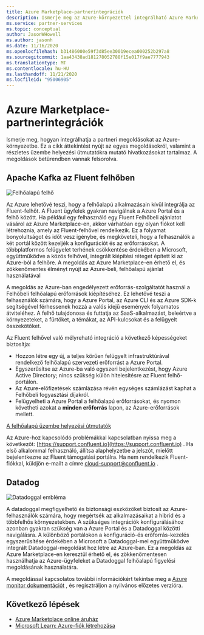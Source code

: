 ```yaml
---
title: Azure Marketplace-partnerintegrációk
description: Ismerje meg az Azure-környezettel integrálható Azure Marketplace-megoldásokat, valamint a Microsoft-partnerek telepítési útmutatóinak hivatkozását.
ms.service: partner-services
ms.topic: conceptual
author: JasonWHowell
ms.author: jasonh
ms.date: 11/16/2020
ms.openlocfilehash: b31486000e59f3d85ee30019ecea000252b297a8
ms.sourcegitcommit: 1aa43438ad181278052788f15e017f9ae7777943
ms.translationtype: MT
ms.contentlocale: hu-HU
ms.lasthandoff: 11/21/2020
ms.locfileid: "95006905"
---
```

# <a name="azure-marketplace-partner-integrations"></a>Azure Marketplace-partnerintegrációk

Ismerje meg, hogyan integrálhatja a partneri megoldásokat az Azure-környezetbe. Ez a cikk áttekintést nyújt az egyes megoldásokról, valamint a részletes üzembe helyezési útmutatókra mutató hivatkozásokat tartalmaz. A megoldások betűrendben vannak felsorolva. 

## <a name="apache-kafka-on-confluent-cloud"></a>Apache Kafka az Fluent felhőben

![Felhőalapú felhő](./media/partners/confluent-cloud.png)

Az Azure lehetővé teszi, hogy a felhőalapú alkalmazásain kívül integrálja az Fluent-felhőt. A Fluent ügyfelek gyakran navigálnak a Azure Portal és a felhő között. Ha például egy felhasználó egy Fluent Felhőbeli ajánlatot vásárol az Azure Marketplace-en, akkor várhatóan egy olyan fiókot kell létrehoznia, amely az Fluent-felhővel rendelkezik. Ez a folyamat bonyolultságot és időt vesz igénybe, és megköveteli, hogy a felhasználók a két portál között kezeljék a konfigurációt és az erőforrásokat. A többplatformos felügyelet terhének csökkentése érdekében a Microsoft, együttműködve a közös felhővel, integrált kiépítési réteget épített ki az Azure-ból a felhőre. A megoldás az Azure Marketplace-en érhető el, és zökkenőmentes élményt nyújt az Azure-beli, felhőalapú ajánlat használatával

A megoldás az Azure-ban engedélyezett erőforrás-szolgáltatót használ a Felhőbeli felhőalapú erőforrások kiépítéséhez. Ez lehetővé teszi a felhasználók számára, hogy a Azure Portal, az Azure CLI és az Azure SDK-k segítségével férhessenek hozzá a valós idejű események folyamatos átviteléhez. A felhő tulajdonosa és futtatja az SaaS-alkalmazást, beleértve a környezeteket, a fürtöket, a témákat, az API-kulcsokat és a felügyelt összekötőket.

Az Fluent felhővel való mélyreható integráció a következő képességeket biztosítja:

- Hozzon létre egy új, a teljes körűen felügyelt infrastruktúrával rendelkező felhőalapú szervezeti erőforrást a Azure Portal.
- Egyszerűsítse az Azure-ba való egyszeri bejelentkezést, hogy Azure Active Directory; nincs szükség külön hitelesítésre az Fluent felhő-portálon.
- Az Azure-előfizetések számlázása révén egységes számlázást kaphat a Felhőbeli fogyasztási díjakról.
- Felügyelheti a Azure Portal a felhőalapú erőforrásokat, és nyomon követheti azokat a **minden erőforrás** lapon, az Azure-erőforrások mellett.

[A felhőalapú üzembe helyezési útmutatók](https://docs.confluent.io/current/cloud/marketplace/index.html)

Az Azure-hoz kapcsolódó problémákkal kapcsolatban nyissa meg a következőt: [https://support.confluent.io](https://support.confluent.io) . Ha első alkalommal felhasználó, állítsa alaphelyzetbe a jelszót, mielőtt bejelentkezne az Fluent támogatási portálra. Ha nem rendelkezik Fluent-fiókkal, küldjön e-mailt a címre [cloud-support@confluent.io](mailto:cloud-support@confluent.io) .

## <a name="datadog"></a>Datadog

![Datadoggal embléma](./media/partners/datadog.png)

A datadoggal megfigyelhető és biztonsági eszközöket biztosít az Azure-felhasználók számára, hogy megértsék az alkalmazásaikat a hibrid és a többfelhős környezetekben. A szükséges integrációk konfigurálásához azonban gyakran szükség van a Azure Portal és a Datadoggal közötti navigálásra. A különböző portálokon a konfiguráció-és erőforrás-kezelés egyszerűsítése érdekében a Microsoft a Datadoggal-mel együttműködve integrált Datadoggal-megoldást hoz létre az Azure-ban. Ez a megoldás az Azure Marketplace-en keresztül érhető el, és zökkenőmentesen használhatja az Azure-ügyfeleket a Datadoggal felhőalapú figyelési megoldásának használatára.

A megoldással kapcsolatos további információkért tekintse meg a [Azure monitor dokumentációt](/azure/azure-monitor/platform/partners#datadog) , és regisztráljon a nyilvános előzetes verzióra.

## <a name="next-steps"></a>Következő lépések

- [Azure Marketplace online áruház](https://azure.microsoft.com/marketplace/)
- [Microsoft Learn: Azure-fiók létrehozása](/learn/modules/create-an-azure-account/)
